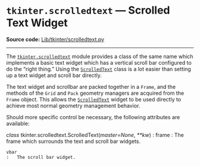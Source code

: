 `tkinter.scrolledtext` — Scrolled Text Widget
=============================================

**Source code:** [Lib/tkinter/scrolledtext.py](https://github.com/python/cpython/tree/3.13/Lib/tkinter/scrolledtext.py)

---

The [`tkinter.scrolledtext`](#module-tkinter.scrolledtext "tkinter.scrolledtext: Text widget with a vertical scroll bar. (Tk)") module provides a class of the same name which
implements a basic text widget which has a vertical scroll bar configured to do
the “right thing.” Using the [`ScrolledText`](#tkinter.scrolledtext.ScrolledText "tkinter.scrolledtext.ScrolledText") class is a lot easier than
setting up a text widget and scroll bar directly.

The text widget and scrollbar are packed together in a `Frame`, and the
methods of the `Grid` and `Pack` geometry managers are acquired
from the `Frame` object. This allows the [`ScrolledText`](#tkinter.scrolledtext.ScrolledText "tkinter.scrolledtext.ScrolledText") widget to
be used directly to achieve most normal geometry management behavior.

Should more specific control be necessary, the following attributes are
available:

*class* tkinter.scrolledtext.ScrolledText(*master=None*, *\*\*kw*)
:   frame
    :   The frame which surrounds the text and scroll bar widgets.

    vbar
    :   The scroll bar widget.